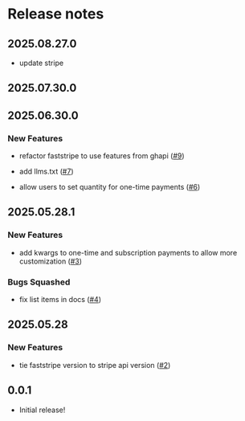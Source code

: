 # Release notes

<!-- do not remove -->

## 2025.08.27.0

- update stripe


## 2025.07.30.0




## 2025.06.30.0

### New Features

- refactor faststripe to use features from ghapi ([#9](https://github.com/AnswerDotAI/faststripe/issues/9))

- add llms.txt ([#7](https://github.com/AnswerDotAI/faststripe/issues/7))

- allow users to set quantity for one-time payments ([#6](https://github.com/AnswerDotAI/faststripe/issues/6))


## 2025.05.28.1

### New Features

- add kwargs to one-time and subscription payments to allow more customization ([#3](https://github.com/AnswerDotAI/faststripe/issues/3))

### Bugs Squashed

- fix list items in docs ([#4](https://github.com/AnswerDotAI/faststripe/issues/4))



## 2025.05.28

### New Features

- tie faststripe version to stripe api version ([#2](https://github.com/AnswerDotAI/faststripe/issues/2))


## 0.0.1

- Initial release!

